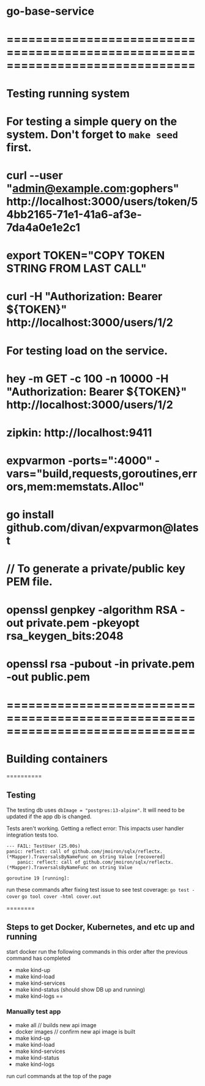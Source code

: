 # go-base-service

# ==============================================================================
# Testing running system

# For testing a simple query on the system. Don't forget to `make seed` first.
# curl --user "admin@example.com:gophers" http://localhost:3000/users/token/54bb2165-71e1-41a6-af3e-7da4a0e1e2c1
# export TOKEN="COPY TOKEN STRING FROM LAST CALL"
# curl -H "Authorization: Bearer ${TOKEN}" http://localhost:3000/users/1/2

# For testing load on the service.
# hey -m GET -c 100 -n 10000 -H "Authorization: Bearer ${TOKEN}" http://localhost:3000/users/1/2
# zipkin: http://localhost:9411
# expvarmon -ports=":4000" -vars="build,requests,goroutines,errors,mem:memstats.Alloc"

# go install github.com/divan/expvarmon@latest

# // To generate a private/public key PEM file.
# openssl genpkey -algorithm RSA -out private.pem -pkeyopt rsa_keygen_bits:2048
# openssl rsa -pubout -in private.pem -out public.pem

# ==============================================================================
# Building containers


==========
## Testing
The testing db uses `dbImage = "postgres:13-alpine"`.
It will need to be updated if the app db is changed.

Tests aren't working. Getting a reflect error:
This impacts user handler integration tests too.
```
--- FAIL: TestUser (25.00s)
panic: reflect: call of github.com/jmoiron/sqlx/reflectx.(*Mapper).TraversalsByNameFunc on string Value [recovered]
	panic: reflect: call of github.com/jmoiron/sqlx/reflectx.(*Mapper).TraversalsByNameFunc on string Value

goroutine 19 [running]:
```

run these commands after fixing test issue to see test coverage:
`go test -cover`
`go tool cover -html cover.out`

========
## Steps to get Docker, Kubernetes, and etc up and running
start docker
run the following commands in this order after the previous command has completed

* make kind-up
* make kind-load
* make kind-services
* make kind-status (should show DB up and running)
* make kind-logs
==
### Manually test app
* make all // builds new api image
* docker images // confirm new api image is built
* make kind-up
* make kind-load
* make kind-services
* make kind-status
* make kind-logs

run curl commands
at the top of the page